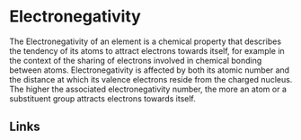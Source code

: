 # Electronegativity

The Electronegativity of an element is a chemical property that describes the tendency of its atoms to attract electrons towards itself, for example in the context of the sharing of electrons involved in chemical bonding between atoms. Electronegativity is affected by both its atomic number and the distance at which its valence electrons reside from the charged nucleus. The higher the associated electronegativity number, the more an atom or a substituent group attracts electrons towards itself.

## Links

[^1]: [Wikipedia Electronegativity, Website](https://en.wikipedia.org/wiki/Electronegativity)
